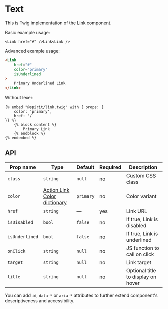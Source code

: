 # Text

This is Twig implementation of the [Link] component.

Basic example usage:

```twig
<Link href="#" />Link<Link />
```

Advanced example usage:

```html
<Link
    href="#"
    color="primary"
    isUnderlined
>
    Primary Underlined Link
</Link>
```

Without lexer:

```twig
{% embed "@spirit/link.twig" with { props: {
    color: 'primary',
    href: '/'
}} %}
    {% block content %}
        Primary Link
    {% endblock %}
{% endembed %}
```

## API

| Prop name      | Type                                             | Default   | Required | Description                        |
| -------------- | ------------------------------------------------ | --------- | -------- | ---------------------------------- |
| `class`        | `string`                                         | `null`    | no       | Custom CSS class                   |
| `color`        | [Action Link Color dictionary][dictionary-color] | `primary` | no       | Color variant                      |
| `href`         | `string`                                         | —         | yes      | Link URL                           |
| `isDisabled`   | `bool`                                           | `false`   | no       | If true, Link is disabled          |
| `isUnderlined` | `bool`                                           | `false`   | no       | If true, Link is underlined        |
| `onClick`      | `string`                                         | `null`    | no       | JS function to call on click       |
| `target`       | `string`                                         | `null`    | no       | Link target                        |
| `title`        | `string`                                         | `null`    | no       | Optional title to display on hover |

You can add `id`, `data-*` or `aria-*` attributes to further extend component's
descriptiveness and accessibility.

[link]: https://github.com/lmc-eu/spirit-design-system/tree/main/packages/web-react/src/components/Link
[dictionary-color]: https://github.com/lmc-eu/spirit-design-system/tree/main/docs/DICTIONARIES.md#color
